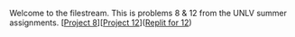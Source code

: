 Welcome to the filestream. This is problems 8 & 12 from the UNLV summer assignments. [[Project 8](https://drive.google.com/drive/folders/1sS_-gpPrAT-f0xWiYvFFWBr1YJlHrz9Y)][[Project 12](https://drive.google.com/drive/folders/1sS_-gpPrAT-f0xWiYvFFWBr1YJlHrz9Y)]([Replit for 12](https://replit.com/join/kvnsjtufdw-calvincheam))

